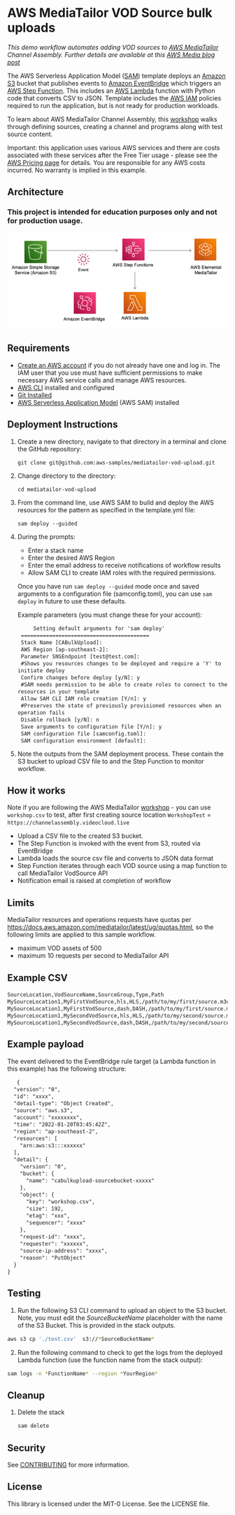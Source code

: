 # AWS MediaTailor VOD Source bulk uploads

<em>This demo workflow automates adding VOD sources to [AWS MediaTailor](https://aws.amazon.com/mediatailor/) Channel Assembly. Further details are available at this [AWS Media blog post](https://aws.amazon.com/blogs/media/automating-vod-sources-for-aws-elemental-mediatailor/) </em>

The AWS Serverless Application Model ([SAM](https://aws.amazon.com/serverless/sam/)) template deploys an [Amazon S3](https://aws.amazon.com/s3/) bucket that publishes events to [Amazon EventBridge](https://aws.amazon.com/eventbridge/) which triggers an [AWS Step Function](https://aws.amazon.com/step-functions). This includes an [AWS Lambda](https://aws.amazon.com/lambda/) function with Python code that converts CSV to JSON. Template includes the [AWS IAM](https://aws.amazon.com/iam/) policies required to run the application, but is not ready for production workloads.

To learn about AWS MediaTailor Channel Assembly, this [workshop](https://catalog.us-east-1.prod.workshops.aws/workshops/caf0d459-d860-414e-8216-bf136b2b789b/en-US/) walks through defining sources, creating a channel and programs along with test source content. 

Important: this application uses various AWS services and there are costs associated with these services after the Free Tier usage - please see the [AWS Pricing page](https://aws.amazon.com/pricing/) for details. You are responsible for any AWS costs incurred. No warranty is implied in this example.



## Architecture

### This project is intended for education purposes only and not for production usage.


<img src="AWS_Services.png" alt="AWS Services Architecture" />

## Requirements

* [Create an AWS account](https://portal.aws.amazon.com/gp/aws/developer/registration/index.html) if you do not already have one and log in. The IAM user that you use must have sufficient permissions to make necessary AWS service calls and manage AWS resources.
* [AWS CLI](https://docs.aws.amazon.com/cli/latest/userguide/install-cliv2.html) installed and configured
* [Git Installed](https://git-scm.com/book/en/v2/Getting-Started-Installing-Git)
* [AWS Serverless Application Model](https://docs.aws.amazon.com/serverless-application-model/latest/developerguide/serverless-sam-cli-install.html) (AWS SAM) installed

## Deployment Instructions

1. Create a new directory, navigate to that directory in a terminal and clone the GitHub repository:
    ```
    git clone git@github.com:aws-samples/mediatailor-vod-upload.git
    ```
1. Change directory to the directory:
    ```
    cd mediatailor-vod-upload
    ```
1. From the command line, use AWS SAM to build and deploy the AWS resources for the pattern as specified in the template.yml file:
    ```
    sam deploy --guided
    ```
1. During the prompts:
    * Enter a stack name
    * Enter the desired AWS Region
    * Enter the email address to receive notifications of workflow results
    * Allow SAM CLI to create IAM roles with the required permissions.

    Once you have run `sam deploy --guided` mode once and saved arguments to a configuration file (samconfig.toml), you can use `sam deploy` in future to use these defaults.

    Example parameters (you must change these for your account):

            Setting default arguments for 'sam deploy'
        =========================================
        Stack Name [CABulkUpload]: 
        AWS Region [ap-southeast-2]: 
        Parameter SNSEndpoint [test@test.com]: 
        #Shows you resources changes to be deployed and require a 'Y' to initiate deploy
        Confirm changes before deploy [y/N]: y
        #SAM needs permission to be able to create roles to connect to the resources in your template
        Allow SAM CLI IAM role creation [Y/n]: y
        #Preserves the state of previously provisioned resources when an operation fails
        Disable rollback [y/N]: n
        Save arguments to configuration file [Y/n]: y
        SAM configuration file [samconfig.toml]: 
        SAM configuration environment [default]: 

1. Note the outputs from the SAM deployment process. These contain the S3 bucket to upload CSV file to and the Step Function to monitor workflow. 

## How it works

Note if you are following the AWS MediaTailor [workshop](https://catalog.us-east-1.prod.workshops.aws/workshops/caf0d459-d860-414e-8216-bf136b2b789b/en-US/) - you can use `workshop.csv` to test, after first creating source location `WorkshopTest` = ` https://channelassembly.videocloud.live`

* Upload a CSV file to the created S3 bucket.
* The Step Function is invoked with the event from S3, routed via EventBridge
* Lambda loads the source csv file and converts to JSON data format
* Step Function iterates through each VOD source using a map function to call MediaTailor VodSource API
* Notification email is raised at completion of workflow

## Limits

MediaTailor resources and operations requests have quotas per https://docs.aws.amazon.com/mediatailor/latest/ug/quotas.html, so the following limits are applied to this sample workflow. 

* maximum VOD assets of 500
* maximum 10 requests per second to MediaTailor API

## Example CSV

```
SourceLocation,VodSourceName,SourceGroup,Type,Path
MySourceLocation1,MyFirstVodSource,hls,HLS,/path/to/my/first/source.m3u8
MySourceLocation1,MyFirstVodSource,dash,DASH,/path/to/my/first/source.mpd
MySourceLocation1,MySecondVodSource,hls,HLS,/path/to/my/second/source.m3u8
MySourceLocation1,MySecondVodSource,dash,DASH,/path/to/my/second/source.mpd
```


## Example payload

The event delivered to the EventBridge rule target (a Lambda function in this example) has the following structure:

```
   {
  "version": "0",
  "id": "xxxx",
  "detail-type": "Object Created",
  "source": "aws.s3",
  "account": "xxxxxxxx",
  "time": "2022-01-20T03:45:42Z",
  "region": "ap-southeast-2",
  "resources": [
    "arn:aws:s3:::xxxxxx"
  ],
  "detail": {
    "version": "0",
    "bucket": {
      "name": "cabulkupload-sourcebucket-xxxxx"
    },
    "object": {
      "key": "workshop.csv",
      "size": 192,
      "etag": "xxx",
      "sequencer": "xxxx"
    },
    "request-id": "xxxx",
    "requester": "xxxxxx",
    "source-ip-address": "xxxx",
    "reason": "PutObject"
  }
}
```

## Testing

1. Run the following S3 CLI command to upload an object to the S3 bucket. Note, you must edit the *SourceBucketName* placeholder with the name of the S3 Bucket. This is provided in the stack outputs.

```bash
aws s3 cp './test.csv'  s3://*SourceBucketName*
```

2. Run the following command to check to get the logs from the deployed Lambda function (use the function name from the stack output):

```bash
sam logs -n *FunctionName* --region *YourRegion*
```

## Cleanup

1. Delete the stack
    ```bash
   sam delete
    ```


## Security

See [CONTRIBUTING](CONTRIBUTING.md#security-issue-notifications) for more information.

## License

This library is licensed under the MIT-0 License. See the LICENSE file.


